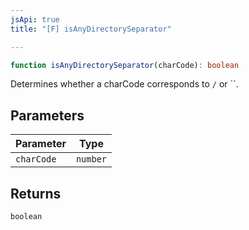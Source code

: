 ```yaml
---
jsApi: true
title: "[F] isAnyDirectorySeparator"

---
```

```ts
function isAnyDirectorySeparator(charCode): boolean
```

Determines whether a charCode corresponds to `/` or ``.

## Parameters

| Parameter | Type |
| ------ | ------ |
| `charCode` | `number` |

## Returns

`boolean`
